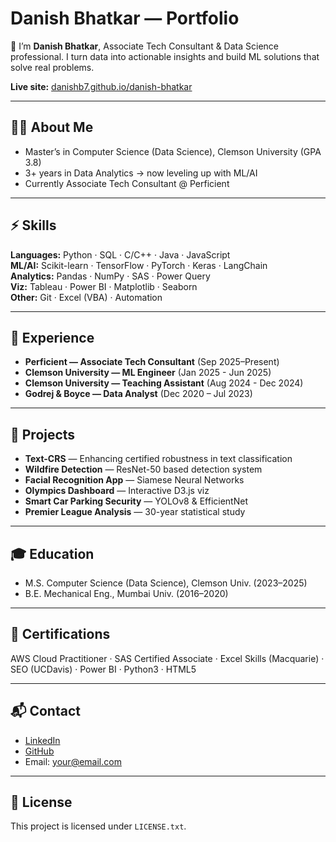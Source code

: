 # Danish Bhatkar — Portfolio  

👋 I’m **Danish Bhatkar**, Associate Tech Consultant & Data Science professional. I turn data into actionable insights and build ML solutions that solve real problems.  

**Live site:** [danishb7.github.io/danish-bhatkar](https://danishb7.github.io/danish-bhatkar/)  

---

## 🧑‍💻 About Me  
- Master’s in Computer Science (Data Science), Clemson University (GPA 3.8)  
- 3+ years in Data Analytics → now leveling up with ML/AI  
- Currently Associate Tech Consultant @ Perficient  

---

## ⚡ Skills  
**Languages:** Python · SQL · C/C++ · Java · JavaScript  
**ML/AI:** Scikit-learn · TensorFlow · PyTorch · Keras · LangChain  
**Analytics:** Pandas · NumPy · SAS · Power Query  
**Viz:** Tableau · Power BI · Matplotlib · Seaborn  
**Other:** Git · Excel (VBA) · Automation  

---

## 💼 Experience  
- **Perficient — Associate Tech Consultant** (Sep 2025–Present)  
- **Clemson University — ML Engineer** (Jan 2025 - Jun 2025)  
- **Clemson University — Teaching Assistant** (Aug 2024 - Dec 2024)  
- **Godrej & Boyce — Data Analyst** (Dec 2020 – Jul 2023)  

---

## 📂 Projects  
- **Text-CRS** — Enhancing certified robustness in text classification  
- **Wildfire Detection** — ResNet-50 based detection system  
- **Facial Recognition App** — Siamese Neural Networks  
- **Olympics Dashboard** — Interactive D3.js viz  
- **Smart Car Parking Security** — YOLOv8 & EfficientNet  
- **Premier League Analysis** — 30-year statistical study  

---

## 🎓 Education  
- M.S. Computer Science (Data Science), Clemson Univ. (2023–2025)  
- B.E. Mechanical Eng., Mumbai Univ. (2016–2020)  

---

## 📜 Certifications  
AWS Cloud Practitioner · SAS Certified Associate · Excel Skills (Macquarie) · SEO (UCDavis) · Power BI · Python3 · HTML5  

---

## 📬 Contact  
- [LinkedIn](your-linkedin)  
- [GitHub](your-github)  
- Email: your@email.com  

---

## 📄 License  
This project is licensed under `LICENSE.txt`.  
